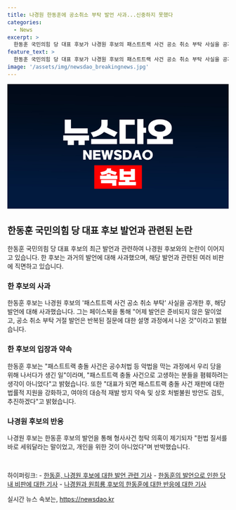 ```yaml
---
title: 나경원 한동훈에 공소취소 부탁 발언 사과...신중하지 못했다
categories:
  - News
excerpt: >
  한동훈 국민의힘 당 대표 후보가 나경원 후보의 패스트트랙 사건 공소 취소 부탁 사실을 공개한 후 이에 대해 사과하고, 장관 시절 나 후보로부터 이 사건의 공소를 취소해달라는 부탁을 받았다는 발언이 논란이 되었음. 이에 대해 한 후보는 수차례 사과하며 언급은 개별 사건에 개입할 수 없다는 설명 중 사전에 준비되지 않은 말이었다고 주장하였고, 향후 재판에 대한 법률적 지원을 강화하고 사건 회피 방안을 검토하겠다고 밝힘. 하지만 이에 대해 나경원 후보와 원희룡 후보 등 국민의힘 내에서 비판이 이어지고 있음.
feature_text: >
  한동훈 국민의힘 당 대표 후보가 나경원 후보의 패스트트랙 사건 공소 취소 부탁 사실을 공개한 후 이에 대해 사과하고, 장관 시절 나 후보로부터 이 사건의 공소를 취소해달라는 부탁을 받았다는 발언이 논란이 되었음. 이에 대해 한 후보는 수차례 사과하며 언급은 개별 사건에 개입할 수 없다는 설명 중 사전에 준비되지 않은 말이었다고 주장하였고, 향후 재판에 대한 법률적 지원을 강화하고 사건 회피 방안을 검토하겠다고 밝힘. 하지만 이에 대해 나경원 후보와 원희룡 후보 등 국민의힘 내에서 비판이 이어지고 있음.
image: '/assets/img/newsdao_breakingnews.jpg'
---
```


<p><img src="/assets/img/newsdao_breakingnews.jpg" alt="implanttips 속보" /></p>

<h2 data-ke-size="size26">한동훈 국민의힘 당 대표 후보 발언과 관련된 논란</h2>

<p data-ke-size="size16">한동훈 국민의힘 당 대표 후보의 최근 발언과 관련하여 나경원 후보와의 논란이 이어지고 있습니다. 한 후보는 과거의 발언에 대해 사과했으며, 해당 발언과 관련된 여러 비판에 직면하고 있습니다.</p>

<h3>한 후보의 사과</h3>

<p data-ke-size="size16">한동훈 후보는 나경원 후보의 '패스트트랙 사건 공소 취소 부탁' 사실을 공개한 후, 해당 발언에 대해 사과했습니다. 그는 페이스북을 통해 "어제 발언은 준비되지 않은 말이었고, 공소 취소 부탁 거절 발언은 반복된 질문에 대한 설명 과정에서 나온 것"이라고 밝혔습니다.</p>

<h3>한 후보의 입장과 약속</h3>

<p data-ke-size="size16">한동훈 후보는 "패스트트랙 충돌 사건은 공수처법 등 악법을 막는 과정에서 우리 당을 위해 나서다가 생긴 일"이라며, "패스트트랙 충돌 사건으로 고생하는 분들을 폄훼하려는 생각이 아니었다"고 밝혔습니다. 또한 "대표가 되면 패스트트랙 충돌 사건 재판에 대한 법률적 지원을 강화하고, 여야의 대승적 재발 방지 약속 및 상호 처벌불원 방안도 검토, 추진하겠다"고 밝혔습니다.</p>

<h3>나경원 후보의 반응</h3>

<p data-ke-size="size16">나경원 후보는 한동훈 후보의 발언을 통해 형사사건 청탁 의혹이 제기되자 "헌법 질서를 바로 세워달라는 말이었고, 개인을 위한 것이 아니었다"며 반박했습니다.</p>

<p data-ke-size="size16">&nbsp;</p>

<p>하이퍼링크: 
- <a href="https://www.khan.co.kr/politics/politics-general/article/202407171457001">한동훈, 나경원 후보에 대한 발언 관련 기사</a>
- <a href="https://www.khan.co.kr/politics/politics-general/article/202407181141001">한동훈의 발언으로 인한 당내 비판에 대한 기사</a>
- <a href="https://www.khan.co.kr/politics/politics-general/article/202407181032001">나경원과 원희룡 후보의 한동훈에 대한 반응에 대한 기사</a></p>
실시간 뉴스 속보는, <a href="https://newsdao.kr" rel="dofollow">https://newsdao.kr</a>


